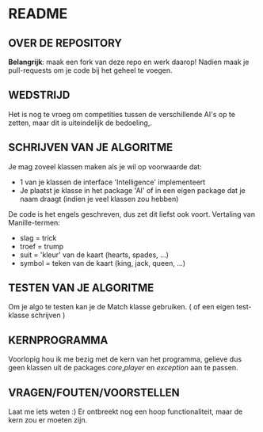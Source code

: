 # README #

## OVER DE REPOSITORY ##

**Belangrijk**: maak een fork van deze repo en werk daarop!
Nadien maak je pull-requests om je code bij het geheel te voegen.

## WEDSTRIJD ##

Het is nog te vroeg om competities tussen de verschillende AI's op te zetten,
maar dit is uiteindelijk de bedoeling,.

## SCHRIJVEN VAN JE ALGORITME ##

Je mag zoveel klassen maken als je wil op voorwaarde dat:
* 1 van je klassen de interface 'Intelligence' implementeert
* Je plaatst je klasse in het package 'AI' of in een eigen package dat je naam draagt (indien je veel klassen zou hebben)

De code is het engels geschreven, dus zet dit liefst ook voort.
Vertaling van Manille-termen:

- slag = trick
- troef = trump
- suit = 'kleur' van de kaart (hearts, spades, ...)
- symbol = teken van de kaart (king, jack, queen, ...)

## TESTEN VAN JE ALGORITME ##

Om je algo te testen kan je de Match klasse gebruiken.
( of een eigen test-klasse schrijven )

## KERNPROGRAMMA ##

Voorlopig hou ik me bezig met de kern van het programma, gelieve dus geen klassen
uit de packages *core*,*player* en *exception* aan te passen.

## VRAGEN/FOUTEN/VOORSTELLEN ##

Laat me iets weten :) Er ontbreekt nog een hoop functionaliteit, maar de kern zou er moeten zijn.